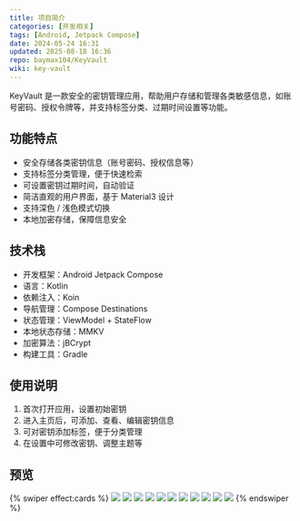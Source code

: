 ```yaml
---
title: 项目简介
categories: [开发相关]
tags: [Android, Jetpack Compose]
date: 2024-05-24 16:31
updated: 2025-08-18 16:36
repo: baymax104/KeyVault
wiki: key-vault
---
```

KeyVault 是一款安全的密钥管理应用，帮助用户存储和管理各类敏感信息，如账号密码、授权令牌等，并支持标签分类、过期时间设置等功能。

## 功能特点

- 安全存储各类密钥信息（账号密码、授权信息等）
- 支持标签分类管理，便于快速检索
- 可设置密钥过期时间，自动验证
- 简洁直观的用户界面，基于 Material3 设计
- 支持深色 / 浅色模式切换
- 本地加密存储，保障信息安全

## 技术栈

- 开发框架：Android Jetpack Compose
- 语言：Kotlin
- 依赖注入：Koin
- 导航管理：Compose Destinations
- 状态管理：ViewModel + StateFlow
- 本地状态存储：MMKV
- 加密算法：jBCrypt
- 构建工具：Gradle

## 使用说明

1. 首次打开应用，设置初始密钥
2. 进入主页后，可添加、查看、编辑密钥信息
3. 可对密钥添加标签，便于分类管理
4. 在设置中可修改密钥、调整主题等

## 预览

{% swiper effect:cards %}
![](https://cos.baymaxam.top/blog/key-vault/key-vault-1755504834715.jpg)
![](https://cos.baymaxam.top/blog/key-vault/key-vault-1755504912196.jpg)
![](https://cos.baymaxam.top/blog/key-vault/key-vault-1755504915849.jpg)
![](https://cos.baymaxam.top/blog/key-vault/key-vault-1755504942112.jpg)
![](https://cos.baymaxam.top/blog/key-vault/key-vault-1755504961358.jpg)
![](https://cos.baymaxam.top/blog/key-vault/key-vault-1755504980495.jpg)
![](https://cos.baymaxam.top/blog/key-vault/key-vault-1755504985138.jpg)
![](https://cos.baymaxam.top/blog/key-vault/key-vault-1755504988357.jpg)
![](https://cos.baymaxam.top/blog/key-vault/key-vault-1755504991254.jpg)
![](https://cos.baymaxam.top/blog/key-vault/key-vault-1755504995949.jpg)
![](https://cos.baymaxam.top/blog/key-vault/key-vault-1755505000263.jpg)
{% endswiper %}
